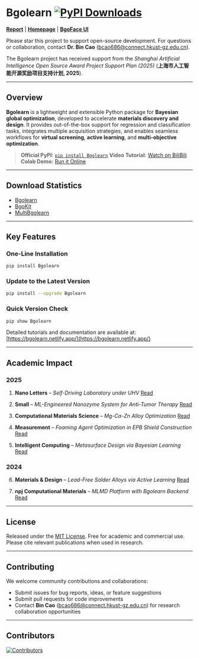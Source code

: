 

# Bgolearn [![PyPI Downloads](https://static.pepy.tech/personalized-badge/bgolearn?period=total\&units=INTERNATIONAL_SYSTEM\&left_color=BLACK\&right_color=GREEN\&left_text=downloads)](https://pepy.tech/projects/bgolearn)

[**Report**](https://cmc2025.scimeeting.cn/cn/web/speaker-detail/27167?user_id=ZXvycJpgjG2WSbabyEmiSA_d_d) | [**Homepage**](http://bgolearn.caobin.asia/) | [**BgoFace UI**](https://github.com/Bgolearn/BgoFace)

Please star this project to support open-source development.
For questions or collaboration, contact **Dr. Bin Cao** ([bcao686@connect.hkust-gz.edu.cn](mailto:bcao686@connect.hkust-gz.edu.cn)).

The Bgolearn project has received support from the *Shanghai Artificial Intelligence Open Source Award Project Support Plan (2025)* (**上海市人工智能开源奖励项目支持计划, 2025**).


---

## Overview

**Bgolearn** is a lightweight and extensible Python package for **Bayesian global optimization**, developed to accelerate **materials discovery and design**.
It provides out-of-the-box support for regression and classification tasks, integrates multiple acquisition strategies, and enables seamless workflows for **virtual screening**, **active learning**, and **multi-objective optimization**.

> **Official PyPI:** [`pip install Bgolearn`](https://pypi.org/project/Bgolearn/)
> **Video Tutorial:** [Watch on BiliBili](https://www.bilibili.com/video/BV1LTtLeaEZp)
> **Colab Demo:** [Run it Online](https://colab.research.google.com/drive/1OSc-phxm7QLOm8ceGJiIMGGz9riuwP6Q?usp=sharing)

---

## Download Statistics

* [Bgolearn](https://pepy.tech/projects/Bgolearn?timeRange=threeMonths&category=version)
* [BgoKit](https://pepy.tech/projects/BgoKit?timeRange=threeMonths&category=version)
* [MultiBgolearn](https://pepy.tech/projects/multibgolearn?timeRange=threeMonths&category=version)

---

## Key Features

### One-Line Installation

```bash
pip install Bgolearn
```

### Update to the Latest Version

```bash
pip install --upgrade Bgolearn
```

### Quick Version Check

```bash
pip show Bgolearn
```

Detailed tutorials and documentation are available at: [https://bgolearn.netlify.app/](https://bgolearn.netlify.app/)

---

## Academic Impact

### 2025

1. **Nano Letters** – *Self-Driving Laboratory under UHV*
   [Read](https://pubs.acs.org/doi/pdf/10.1021/acs.nanolett.5c02445?casa_token=DycwWKxkjjQAAAAA:_qVVZ56VuzbHDnLmJ_-8mUtHatu9S8rOXE78HHGjmNhADLlr7qr-4rPWsAuIOVide29eEy6gOfvzC3do)

2. **Small** – *ML-Engineered Nanozyme System for Anti-Tumor Therapy*
   [Read](https://onlinelibrary.wiley.com/doi/10.1002/smll.202408750?utm_source=chatgpt.com)

3. **Computational Materials Science** – *Mg-Ca-Zn Alloy Optimization*
   [Read](https://www.sciencedirect.com/science/article/pii/S0927025625000084)

4. **Measurement** – *Foaming Agent Optimization in EPB Shield Construction*
   [Read](https://www.sciencedirect.com/science/article/pii/S0263224124013940)

5. **Intelligent Computing** – *Metasurface Design via Bayesian Learning*
   [Read](https://spj.science.org/doi/pdf/10.34133/icomputing.0135)

### 2024

6. **Materials & Design** – *Lead-Free Solder Alloys via Active Learning*
   [Read](https://www.sciencedirect.com/science/article/pii/S0264127524002946)

7. **npj Computational Materials** – *MLMD Platform with Bgolearn Backend*
   [Read](https://www.nature.com/articles/s41524-024-01243-4)

---

## License

Released under the [MIT License](https://opensource.org/licenses/MIT).
Free for academic and commercial use. Please cite relevant publications when used in research.

---

## Contributing

We welcome community contributions and collaborations:

* Submit issues for bug reports, ideas, or feature suggestions
* Submit pull requests for code improvements
* Contact **Bin Cao** ([bcao686@connect.hkust-gz.edu.cn](mailto:bcao686@connect.hkust-gz.edu.cn)) for research collaboration opportunities

---

## Contributors

[![Contributors](https://contrib.rocks/image?repo=Bin-Cao/Bgolearn)](https://github.com/Bin-Cao/Bgolearn/graphs/contributors)
